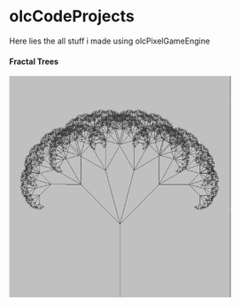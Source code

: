 # olcCodeProjects
Here lies the all stuff i made using olcPixelGameEngine

#### Fractal Trees

<img src="/images/fractal_trees.png" alt="olcft" width="400">
